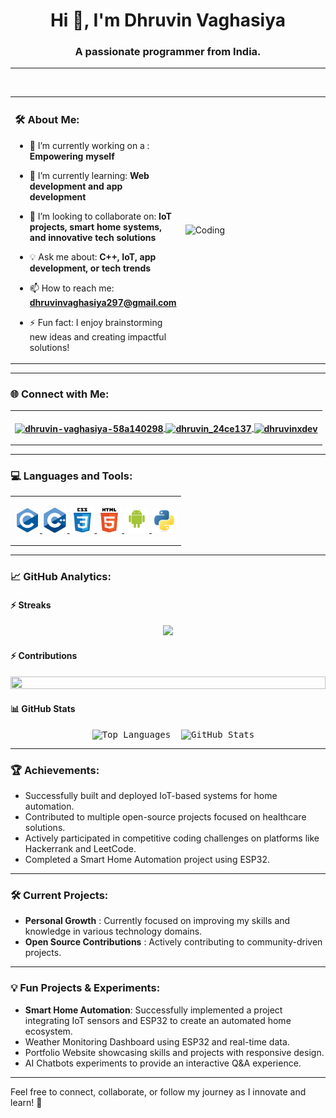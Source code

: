 <h1 align="center">Hi 👋, I'm Dhruvin Vaghasiya</h1>
<h3 align="center">A passionate programmer from India.</h3>




---


<br>
<table style="border: none;" >
  <tr>
    <td>
      
  ### 🛠️ About Me:
- 🔭 I’m currently working on a : **Empowering myself**  
- 🌱 I’m currently learning: **Web development and app development**  
- 👯 I’m looking to collaborate on: **IoT projects, smart home systems, and innovative tech solutions**  
- 💡 Ask me about: **C++, IoT, app development, or tech trends**  
- 📫 How to reach me: **dhruvinvaghasiya297@gmail.com**  
- ⚡ Fun fact: I enjoy brainstorming new ideas and creating impactful solutions!  
      
    </td>
    <td>
      <img align="right" alt="Coding" width="400" src="https://cdn.dribbble.com/users/1162077/screenshots/3848914/programmer.gif">
    </td>
    
  </tr>
</table>





---

### 🌐 Connect with Me:
<div align ="center" >
  <table style="border: none;">
    <tr>
      <th>
        <p align="left">
<a href="https://linkedin.com/in/dhruvin-vaghasiya-58a140298" target="blank">
  <img align="center" src="https://raw.githubusercontent.com/rahuldkjain/github-profile-readme-generator/master/src/images/icons/Social/linked-in-alt.svg" alt="dhruvin-vaghasiya-58a140298" height="30" width="40" />
</a>
<a href="https://www.hackerrank.com/dhruvin_24ce137" target="blank">
  <img align="center" src="https://raw.githubusercontent.com/rahuldkjain/github-profile-readme-generator/master/src/images/icons/Social/hackerrank.svg" alt="dhruvin_24ce137" height="30" width="40" />
</a>
<a href="https://www.leetcode.com/dhruvinxdev" target="blank">
  <img align="center" src="https://raw.githubusercontent.com/rahuldkjain/github-profile-readme-generator/master/src/images/icons/Social/leet-code.svg" alt="dhruvinxdev" height="30" width="40" />
</a>
</p>
      </th>
    </tr>
  
</table>
</div>
  
  
  


---

### 💻 Languages and Tools:
<div align ="center" >
  <table style="border: none;">
    <tr>
      <th>
        <p align="left"> 
  <a href="https://www.cprogramming.com/" target="_blank" rel="noreferrer"> 
    <img src="https://raw.githubusercontent.com/devicons/devicon/master/icons/c/c-original.svg" alt="c" width="40" height="40"/> 
  </a> 
  <a href="https://www.w3schools.com/cpp/" target="_blank" rel="noreferrer"> 
    <img src="https://raw.githubusercontent.com/devicons/devicon/master/icons/cplusplus/cplusplus-original.svg" alt="cplusplus" width="40" height="40"/> 
  </a> 
  <a href="https://www.w3schools.com/css/" target="_blank" rel="noreferrer"> 
    <img src="https://raw.githubusercontent.com/devicons/devicon/master/icons/css3/css3-original-wordmark.svg" alt="css3" width="40" height="40"/> 
  </a> 
  <a href="https://www.w3.org/html/" target="_blank" rel="noreferrer"> 
    <img src="https://raw.githubusercontent.com/devicons/devicon/master/icons/html5/html5-original-wordmark.svg" alt="html5" width="40" height="40"/> 
  </a> 
  <a href="https://developer.android.com/" target="_blank" rel="noreferrer"> 
    <img src="https://raw.githubusercontent.com/devicons/devicon/master/icons/android/android-original-wordmark.svg" alt="android" width="40" height="40"/> 
  </a> 
  <a href="https://www.python.org/" target="_blank" rel="noreferrer"> 
    <img src="https://raw.githubusercontent.com/devicons/devicon/master/icons/python/python-original.svg" alt="python" width="40" height="40"/> 
  </a> 
</p>
      </th>
    </tr>
  
</table>
</div>


---

### 📈 GitHub Analytics:

#### ⚡ Streaks
<div align="center">
  <picture>
    <source media="(prefers-color-scheme: dark)" srcset="https://streak-stats.demolab.com?user=dhruvinxdev&theme=dark&card_width=900&card_height=300" />
    <img src="https://streak-stats.demolab.com?user=dhruvinxdev&theme=radical" />
  </picture>
</div>

#### ⚡ Contributions
<p align="center">
  <img src="https://github-readme-activity-graph.vercel.app/graph?username=dhruvinxdev&theme=react-dark&bg_color=20232a&hide_border=true" width="100%" height="70%" />
</p>

#### 📊 GitHub Stats
<pre align="center">
  <img src="https://github-readme-stats.vercel.app/api/top-langs/?username=dhruvinxdev&theme=radical" alt="Top Languages" />  <img src="https://github-readme-stats.vercel.app/api?username=dhruvinxdev&theme=radical" alt="GitHub Stats" />
</pre>

---


### 🏆 Achievements:
- Successfully built and deployed IoT-based systems for home automation.
- Contributed to multiple open-source projects focused on healthcare solutions.
- Actively participated in competitive coding challenges on platforms like Hackerrank and LeetCode.
- Completed a Smart Home Automation project using ESP32.

---

### 🛠️ Current Projects:
- **Personal Growth** : Currently focused on improving my skills and knowledge in various technology domains.
- **Open Source Contributions** : Actively contributing to community-driven projects.

---

### 💡 Fun Projects & Experiments:
- **Smart Home Automation**: Successfully implemented a project integrating IoT sensors and ESP32 to create an automated home ecosystem.
- Weather Monitoring Dashboard using ESP32 and real-time data.
- Portfolio Website showcasing skills and projects with responsive design.
- AI Chatbots experiments to provide an interactive Q&A experience.

---

Feel free to connect, collaborate, or follow my journey as I innovate and learn! 🚀
